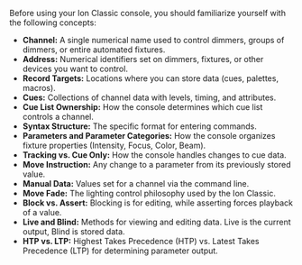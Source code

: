 Before using your Ion Classic console, you should familiarize yourself with the following concepts:

- **Channel:** A single numerical name used to control dimmers, groups of dimmers, or entire automated fixtures.
- **Address:** Numerical identifiers set on dimmers, fixtures, or other devices you want to control.
- **Record Targets:** Locations where you can store data (cues, palettes, macros).
- **Cues:** Collections of channel data with levels, timing, and attributes.
- **Cue List Ownership:** How the console determines which cue list controls a channel.
- **Syntax Structure:** The specific format for entering commands.
- **Parameters and Parameter Categories:** How the console organizes fixture properties (Intensity, Focus, Color, Beam).
- **Tracking vs. Cue Only:** How the console handles changes to cue data.
- **Move Instruction:** Any change to a parameter from its previously stored value.
- **Manual Data:** Values set for a channel via the command line.
- **Move Fade:** The lighting control philosophy used by the Ion Classic.
- **Block vs. Assert:** Blocking is for editing, while asserting forces playback of a value.
- **Live and Blind:** Methods for viewing and editing data. Live is the current output, Blind is stored data.
- **HTP vs. LTP:** Highest Takes Precedence (HTP) vs. Latest Takes Precedence (LTP) for determining parameter output.
